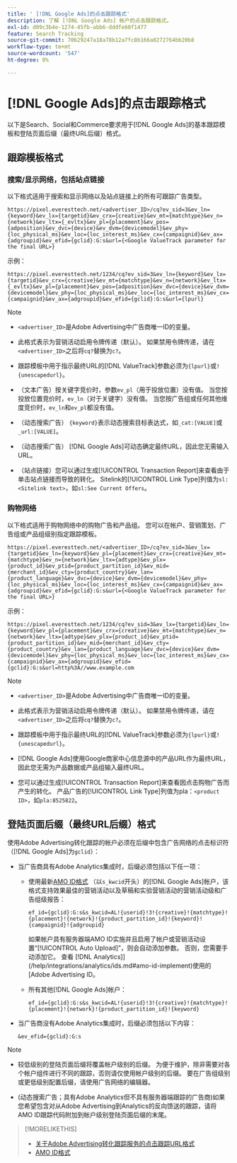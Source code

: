 ```yaml
---
title: ' [!DNL Google Ads]的点击跟踪格式'
description: 了解 [!DNL Google Ads] 帐户的点击跟踪格式。
exl-id: d09c3b4e-1274-45fb-abb6-dddfe60f1477
feature: Search Tracking
source-git-commit: 70629247a18a78b12a7fc8b166a0272764bb20b8
workflow-type: tm+mt
source-wordcount: '547'
ht-degree: 0%

---
```


# [!DNL Google Ads]的点击跟踪格式

以下是Search、Social和Commerce要求用于[!DNL Google Ads]的基本跟踪模板和登陆页面后缀（最终URL后缀）格式。

## 跟踪模板格式

### 搜索/显示网络，包括站点链接

以下格式适用于搜索和显示网络以及站点链接上的所有可跟踪广告类型。

`https://pixel.everesttech.net/<advertiser_ID>/cq?ev_sid=3&ev_ln={keyword}&ev_lx={targetid}&ev_crx={creative}&ev_mt={matchtype}&ev_n={network}&ev_ltx={_evltx}&ev_pl={placement}&ev_pos={adposition}&ev_dvc={device}&ev_dvm={devicemodel}&ev_phy={loc_physical_ms}&ev_loc={loc_interest_ms}&ev_cx={campaignid}&ev_ax={adgroupid}&ev_efid={gclid}:G:s&url={<Google ValueTrack parameter for the final URL>}`

示例：

`https://pixel.everesttech.net/1234/cq?ev_sid=3&ev_ln={keyword}&ev_lx={targetid}&ev_crx={creative}&ev_mt={matchtype}&ev_n={network}&ev_ltx={_evltx}&ev_pl={placement}&ev_pos={adposition}&ev_dvc={device}&ev_dvm={devicemodel}&ev_phy={loc_physical_ms}&ev_loc={loc_interest_ms}&ev_cx={campaignid}&ev_ax={adgroupid}&ev_efid={gclid}:G:s&url={lpurl}`

>[!NOTE]
>
>* `<advertiser_ID>`是Adobe Advertising中广告商唯一ID的变量。
>
>* 此格式表示为营销活动启用令牌传递（默认）。 如果禁用令牌传递，请在`<advertiser_ID>`之后将`cq?`替换为`c?`。
>
>* 跟踪模板中用于指示最终URL的[!DNL ValueTrack]参数必须为`{lpurl}`或`!{unescapedurl}`。
>
>* （文本广告）按关键字竞价时，参数`ev_pl`（用于投放位置）没有值。 当您按投放位置竞价时，`ev_ln`（对于关键字）没有值。 当您按广告组或任何其他维度竞价时，`ev_ln`和`ev_pl`都没有值。
>
>* （动态搜索广告） `{keyword}`表示动态搜索目标表达式，如`_cat:[VALUE]`或`_url:[VALUE]`。
>
>* （动态搜索广告） [!DNL Google Ads]可动态确定最终URL，因此您无需输入URL。
>
>* （站点链接）您可以通过生成[!UICONTROL Transaction Report]来查看由于单击站点链接而导致的转化。 Sitelink的[!UICONTROL Link Type]列值为`sl:<Sitelink text>`，如`sl:See Current Offers`。

### 购物网络

以下格式适用于购物网络中的购物广告和产品组。 您可以在帐户、营销策划、广告组或产品组级别指定跟踪模板。

`https://pixel.everesttech.net/<advertiser_ID>/cq?ev_sid=3&ev_lx={targetid}&ev_ln={keyword}&ev_pl={placement}&ev_crx={creative}&ev_mt={matchtype}&ev_n={network}&ev_ltx={adtype}&ev_plx={product_id}&ev_ptid={product_partition_id}&ev_mid={merchant_id}&ev_cty={product_country}&ev_lan={product_language}&ev_dvc={device}&ev_dvm={devicemodel}&ev_phy={loc_physical_ms}&ev_loc={loc_interest_ms}&ev_cx={campaignid}&ev_ax={adgroupid}&ev_efid={gclid}:G:s&url={<Google ValueTrack parameter for the final URL>}`

示例：

`https://pixel.everesttech.net/1234/cq?ev_sid=3&ev_lx={targetid}&ev_ln={keyword}&ev_pl={placement}&ev_crx={creative}&ev_mt={matchtype}&ev_n={network}&ev_ltx={adtype}&ev_plx={product_id}&ev_ptid={product_partition_id}&ev_mid={merchant_id}&ev_cty={product_country}&ev_lan={product_language}&ev_dvc={device}&ev_dvm={devicemodel}&ev_phy={loc_physical_ms}&ev_loc={loc_interest_ms}&ev_cx={campaignid}&ev_ax={adgroupid}&ev_efid={gclid}:G:s&url=http%3A//www.example.com`

>[!NOTE]
>
>* `<advertiser_ID>`是Adobe Advertising中广告商唯一ID的变量。
>
>* 此格式表示为营销活动启用令牌传递（默认）。 如果禁用令牌传递，请在`<advertiser_ID>`之后将`cq?`替换为`c?`。
>
>* 跟踪模板中用于指示最终URL的[!DNL ValueTrack]参数必须为`{lpurl}`或`!{unescapedurl}`。
>
>* [!DNL Google Ads]使用Google商家中心信息源中的产品URL作为最终URL，因此您无需为产品数据或产品组输入最终URL。
>
>* 您可以通过生成[!UICONTROL Transaction Report]来查看因点击购物广告而产生的转化。 产品广告的[!UICONTROL Link Type]列值为pla：`<product ID>`，如`pla:8525822`。

## 登陆页面后缀（最终URL后缀）格式

使用Adobe Advertising转化跟踪的帐户必须在后缀中包含广告网络的点击标识符（[!DNL Google Ads]为`gclid`）：

* 当广告商具有Adobe Analytics集成时，后缀必须包括以下任一项：

   * 使用最新[AMO ID格式](/help/integrations/analytics/ids.md#amo-id-formats) （以`s_kwcid`开头）的[!DNL Google Ads]帐户，该格式支持效果最佳的营销活动以及草稿和实验营销活动的营销活动级和广告组级报告：

     `ef_id={gclid}:G:s&s_kwcid=AL!{userid}!3!{creative}!{matchtype}!{placement}!{network}!{product_partition_id}!{keyword}!{campaignid}!{adgroupid}`

     如果帐户具有服务器端AMO ID实施并且启用了帐户或营销活动设置“[!UICONTROL Auto Upload]”，则会自动添加参数。 否则，您需要手动添加它。 查看 [!DNL Analytics]](/help/integrations/analytics/ids.md#amo-id-implement)使用的[Adobe Advertising ID。

   * 所有其他[!DNL Google Ads]帐户：

     `ef_id={gclid}:G:s&s_kwcid=AL!{userid}!3!{creative}!{matchtype}!{placement}!{network}!{product_partition_id}!{keyword}`

* 当广告商没有Adobe Analytics集成时，后缀必须包括以下内容：

  `&ev_efid={gclid}:G:s`

>[!NOTE]
>
>* 较低级别的登陆页面后缀将覆盖帐户级别的后缀。 为便于维护，除非需要对各个帐户组件进行不同的跟踪，否则请仅使用帐户级别的后缀。 要在广告组级别或更低级别配置后缀，请使用广告网络的编辑器。
>
>* (动态搜索广告；具有Adobe Analytics但不具有服务器端跟踪的广告商)如果您希望包含对从Adobe Advertising到Analytics的反向馈送的跟踪，请将AMO ID跟踪代码附加到帐户级别登陆页面后缀的末尾。

>[!MORELIKETHIS]
>
>* [关于Adobe Advertising转化跟踪服务的点击跟踪URL格式](formats-click-tracking-about.md)
>* [AMO ID格式](/help/integrations/analytics/ids.md#amo-id-formats)
